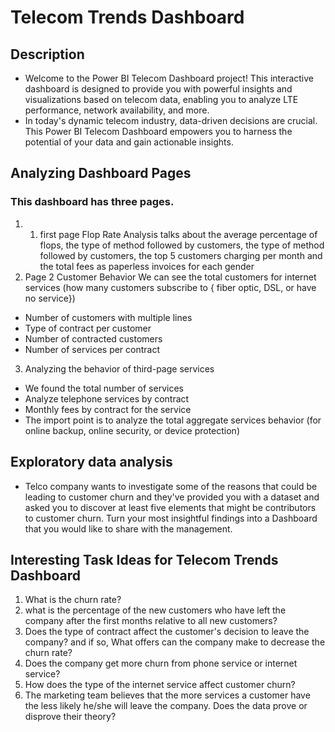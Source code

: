 # Telecom Trends Dashboard
## Description
- Welcome to the Power BI Telecom Dashboard project! This interactive dashboard is designed to provide you with powerful insights and visualizations based on telecom data, enabling you to analyze LTE performance, network availability, and more. 
- In today's dynamic telecom industry, data-driven decisions are crucial. This Power BI Telecom Dashboard empowers you to harness the potential of your data and gain actionable insights.

## Analyzing Dashboard Pages 
### This dashboard has three pages.
1. 1. first page Flop Rate Analysis talks about the average percentage of flops, the type of method followed by customers, the type of method followed by customers, the top 5 customers charging per month and the total fees as paperless invoices for each gender
2. Page 2 Customer Behavior We can see the total customers for internet services (how many customers subscribe to { fiber optic, DSL, or have no service})
- Number of customers with multiple lines
- Type of contract per customer
- Number of contracted customers
- Number of services per contract
3. Analyzing the behavior of third-page services
- We found the total number of services
- Analyze telephone services by contract 
- Monthly fees by contract for the service
- The import point is to analyze the total aggregate services behavior (for online backup, online security, or device protection)

## Exploratory data analysis
- Telco company wants to investigate some of the reasons that could be leading to customer churn and they've provided you with a dataset and asked you to discover at least five elements that might be contributors to customer churn. 
Turn your most insightful findings into a Dashboard that you would like to share with the management.

## Interesting Task Ideas for Telecom Trends Dashboard
1.	What is the churn rate? 
2.	what is the percentage of the new customers who have left the company after the first months relative to all new customers? 
3.	Does the type of contract affect the customer's decision to leave the company? and if so, What offers can the company make to decrease the churn rate? 
4.	Does the company get more churn from phone service or internet service? 
5.	How does the type of the internet service affect customer churn? 
6.	The marketing team believes that the more services a customer have the less likely he/she will leave the company. Does the data prove or disprove their theory?
